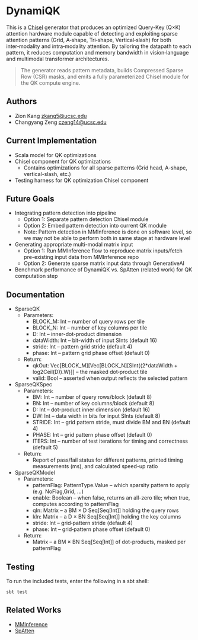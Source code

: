 # DynamiQK

This is a [Chisel](https://chisel-lang.org/) generator that produces an optimized Query-Key (Q×K) attention hardware module capable of detecting and exploiting sparse attention patterns (Grid, A‑shape, Tri‑shape, Vertical‑slash) for both inter‑modality and intra‑modality attention. By tailoring the datapath to each pattern, it reduces computation and memory bandwidth in vision‑language and multimodal transformer architectures.

> The generator reads pattern metadata, builds Compressed Sparse Row (CSR) masks, and emits a fully parameterized Chisel module for the QK compute engine.

## Authors

* Zion Kang <zkang5@ucsc.edu>
* Changyang Zeng <czeng14@ucsc.edu>

## Current Implementation
* Scala model for QK optimizations
* Chisel component for QK optimizations
  * Contains optimizations for all sparse patterns (Grid head, A-shape, vertical-slash, etc.)
* Testing harness for QK optimization Chisel component

## Future Goals
* Integrating pattern detection into pipeline
  * Option 1: Separate pattern detection Chisel module
  * Option 2: Embed pattern detection into current QK module
  * Note: Pattern detection in MMInference is done on software level, so we may not be able to perform both in same stage at hardware level
* Generating appropriate multi-modal matrix input
  * Option 1: Run MMInference flow to reproduce matrix inputs/fetch pre-existing input data from MMInference repo
  * Option 2: Generate sparse matrix input data through GenerativeAI
* Benchmark performance of DynamiQK vs. SpAtten (related work) for QK computation step

## Documentation
* SparseQK
  * Parameters:
    * BLOCK_M: Int – number of query rows per tile
    * BLOCK_N: Int – number of key columns per tile
    * D: Int – inner-dot-product dimension
    * dataWidth: Int – bit-width of input SInts (default 16)
    * stride: Int – pattern grid stride (default 4)
    * phase: Int – pattern grid phase offset (default 0)
  * Return:
    * qkOut: Vec[BLOCK_M][Vec[BLOCK_N][SInt((2*dataWidth + log2Ceil(D)).W)]] – the masked dot‐product tile
    * valid: Bool – asserted when output reflects the selected pattern
* SparseQKSpec
  * Parameters:
    * BM: Int – number of query rows/block (default 8)
    * BN: Int – number of key columns/block (default 8)
    * D: Int – dot-product inner dimension (default 16)
    * DW: Int – data width in bits for input SInts (default 8)
    * STRIDE: Int – grid pattern stride, must divide BM and BN (default 4)
    * PHASE: Int – grid pattern phase offset (default 0)
    * ITERS: Int – number of test iterations for timing and correctness (default 5)
  * Return:
    * Report of pass/fail status for different patterns, printed timing measurements (ms), and calculated speed-up ratio
* SparseQKModel
  * Parameters:
    * patternFlag: PatternType.Value – which sparsity pattern to apply (e.g. NoFlag,Grid, …)
    * enable: Boolean – when false, returns an all-zero tile; when true, computes according to patternFlag
    * qIn: Matrix – a BM × D Seq[Seq[Int]] holding the query rows
    * kIn: Matrix – a D × BN Seq[Seq[Int]] holding the key columns
    * stride: Int – grid‐pattern stride (default 4)
    * phase: Int – grid‐pattern phase offset (default 0)
  * Return:
    * Matrix – a BM × BN Seq[Seq[Int]] of dot-products, masked per patternFlag

## Testing
To run the included tests, enter the following in a sbt shell:
```console
sbt test
```

## Related Works
* [MMInference](https://github.com/microsoft/MInference)
* [SpAtten](https://github.com/mit-han-lab/spatten)